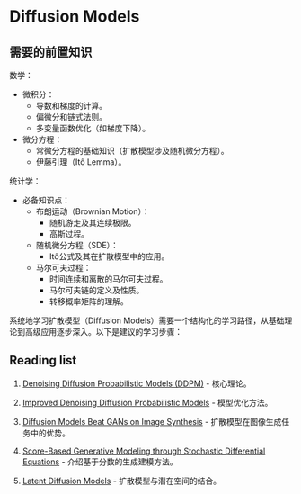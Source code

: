 # Diffusion Models

## 需要的前置知识

数学：

* 微积分：
  * 导数和梯度的计算。
  * 偏微分和链式法则。
  * 多变量函数优化（如梯度下降）。
* 微分方程：
  * 常微分方程的基础知识（扩散模型涉及随机微分方程）。
  * 伊藤引理（Itô Lemma）。

统计学：

* 必备知识点：
  * 布朗运动（Brownian Motion）：
    * 随机游走及其连续极限。
    * 高斯过程。
  * 随机微分方程（SDE）：
    * Itô公式及其在扩散模型中的应用。
  * 马尔可夫过程：
    * 时间连续和离散的马尔可夫过程。
    * 马尔可夫链的定义及性质。
    * 转移概率矩阵的理解。

系统地学习扩散模型（Diffusion Models）需要一个结构化的学习路径，从基础理论到高级应用逐步深入。以下是建议的学习步骤：

## Reading list

1. [Denoising Diffusion Probabilistic Models (DDPM)](https://arxiv.org/abs/2006.11239)  - 核心理论。

2. [Improved Denoising Diffusion Probabilistic Models](https://arxiv.org/abs/2102.09672)  - 模型优化方法。

3. [Diffusion Models Beat GANs on Image Synthesis](https://arxiv.org/abs/2105.05233)  - 扩散模型在图像生成任务中的优势。

4. [Score-Based Generative Modeling through Stochastic Differential Equations](https://arxiv.org/abs/2011.13456)  - 介绍基于分数的生成建模方法。

5. [Latent Diffusion Models](https://arxiv.org/abs/2112.10752)  - 扩散模型与潜在空间的结合。
